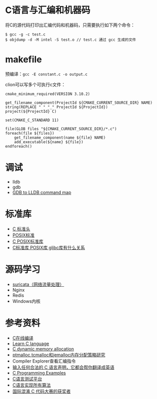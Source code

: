 # C语言与汇编和机器码

将C的源代码打印出汇编代码和机器码，只需要执行如下两个命令：
```
$ gcc -g -c test.c
$ objdump -d -M intel -S test.o // test.c 通过 gcc 生成的文件
```

# makefile

预编译：`gcc -E constant.c -o output.c`

clion可以写多个可执行c文件：
```
cmake_minimum_required(VERSION 3.10.2)

get_filename_component(ProjectId ${CMAKE_CURRENT_SOURCE_DIR} NAME)
string(REPLACE " " "_" ProjectId ${ProjectId})
project(${ProjectId} C)

set(CMAKE_C_STANDARD 11)

file(GLOB files "${CMAKE_CURRENT_SOURCE_DIR}/*.c")
foreach(file ${files})
    get_filename_component(name ${file} NAME)
    add_executable(${name} ${file})
endforeach()
```

# 调试

- lldb
- gdb
- [GDB to LLDB command map
](https://lldb.llvm.org/use/map.html)

# 标准库

- [C 标准头](https://en.cppreference.com/w/)
- [POSIX标准](https://pubs.opengroup.org/onlinepubs/9699919799/)
- [C POSIX标准库](https://en.wikipedia.org/wiki/C_POSIX_library)
- [C标准库 POSIX库 glibc库有什么关系](https://broadgeek.com/2022/04/20/5398/)

# 源码学习

- [suricata（网络流量处理）](https://github.com/OISF/suricata)
- Nginx
- Redis
- Windows内核

# 参考资料

- [C在线编译](https://godbolt.org/)
- [Learn C language](https://www.learn-c.org/)
- [C dynamic memory allocation](https://en.wikipedia.org/wiki/C_dynamic_memory_allocation#Thread-caching_malloc_(tcmalloc))
- [ptmalloc,tcmalloc和jemalloc内存分配策略研究](https://owent.net/2013/867.html)
- Compiler Explorer查看汇编指令
- [输入任何合法的 C 语言声明，它都会帮你翻译成英语](https://cdecl.org/)
- [C Programming Examples](https://www.programiz.com/c-programming/examples)
- [C语言测试平台](https://exercism.org/tracks/c/exercises)
- [C语言实现所有算法](https://github.com/AllAlgorithms/c)
- [国际混淆 C 代码大赛的获奖者](https://github.com/ioccc-src/winner)